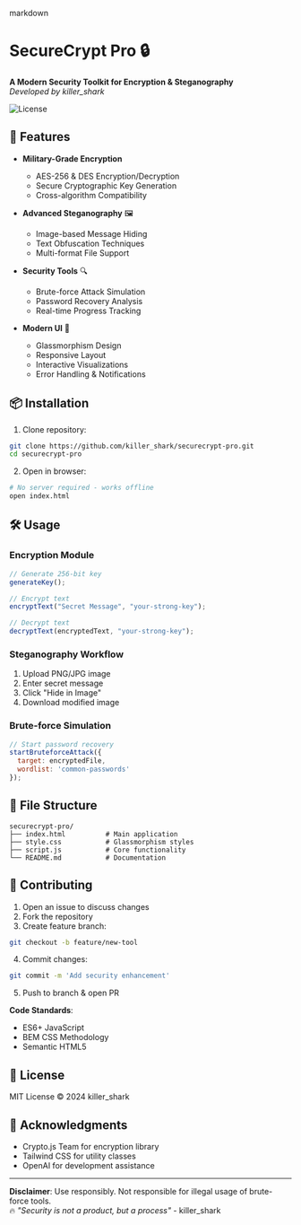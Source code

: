 markdown
# SecureCrypt Pro 🔒

**A Modern Security Toolkit for Encryption & Steganography**  
*Developed by killer_shark*

![License](https://img.shields.io/badge/License-MIT-blue.svg)

## 🚀 Features

- **Military-Grade Encryption**
  - AES-256 & DES Encryption/Decryption
  - Secure Cryptographic Key Generation
  - Cross-algorithm Compatibility

- **Advanced Steganography** 🖼️
  - Image-based Message Hiding
  - Text Obfuscation Techniques
  - Multi-format File Support

- **Security Tools** 🔍
  - Brute-force Attack Simulation
  - Password Recovery Analysis
  - Real-time Progress Tracking

- **Modern UI** 💅
  - Glassmorphism Design
  - Responsive Layout
  - Interactive Visualizations
  - Error Handling & Notifications

## 📦 Installation

1. Clone repository:
```bash
git clone https://github.com/killer_shark/securecrypt-pro.git
cd securecrypt-pro
```

2. Open in browser:
```bash
# No server required - works offline
open index.html
```

## 🛠️ Usage

### Encryption Module
```javascript
// Generate 256-bit key
generateKey();

// Encrypt text
encryptText("Secret Message", "your-strong-key");

// Decrypt text
decryptText(encryptedText, "your-strong-key");
```

### Steganography Workflow
1. Upload PNG/JPG image
2. Enter secret message
3. Click "Hide in Image"
4. Download modified image

### Brute-force Simulation
```javascript
// Start password recovery
startBruteforceAttack({
  target: encryptedFile,
  wordlist: 'common-passwords'
});
```

## 📁 File Structure
```
securecrypt-pro/
├── index.html          # Main application
├── style.css           # Glassmorphism styles
├── script.js           # Core functionality
└── README.md           # Documentation
```

## 🤝 Contributing

1. Open an issue to discuss changes
2. Fork the repository
3. Create feature branch:
```bash
git checkout -b feature/new-tool
```
4. Commit changes:
```bash
git commit -m 'Add security enhancement'
```
5. Push to branch & open PR

**Code Standards**:
- ES6+ JavaScript
- BEM CSS Methodology
- Semantic HTML5

## 📜 License

MIT License © 2024 killer_shark

## 🌟 Acknowledgments

- Crypto.js Team for encryption library
- Tailwind CSS for utility classes
- OpenAI for development assistance

---

**Disclaimer**: Use responsibly. Not responsible for illegal usage of brute-force tools.  
🔥 *"Security is not a product, but a process"* - killer_shark
```
